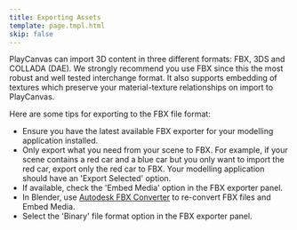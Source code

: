 ```yaml
---
title: Exporting Assets
template: page.tmpl.html
skip: false
---
```


PlayCanvas can import 3D content in three different formats: FBX, 3DS and COLLADA (DAE). We strongly recommend you use FBX since this the most robust and well tested interchange format. It also supports embedding of textures which preserve your material-texture relationships on import to PlayCanvas.

Here are some tips for exporting to the FBX file format:

* Ensure you have the latest available FBX exporter for your modelling application installed.
* Only export what you need from your scene to FBX. For example, if your scene contains a red car and a blue car but you only want to import the red car, export only the red car to FBX. Your modelling application should have an 'Export Selected' option.
* If available, check the 'Embed Media' option in the FBX exporter panel.
* In Blender, use [Autodesk FBX Converter][1] to re-convert FBX files and Embed Media.
* Select the 'Binary' file format option in the FBX exporter panel.


[1]: http://usa.autodesk.com/adsk/servlet/pc/item?id=10775855&siteID=123112
